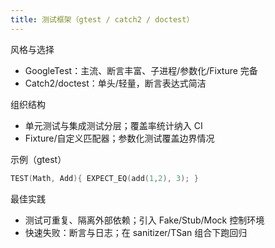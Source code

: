 ```yaml
---
title: 测试框架（gtest / catch2 / doctest）
---
```


风格与选择
- GoogleTest：主流、断言丰富、子进程/参数化/Fixture 完备
- Catch2/doctest：单头/轻量，断言表达式简洁

组织结构
- 单元测试与集成测试分层；覆盖率统计纳入 CI
- Fixture/自定义匹配器；参数化测试覆盖边界情况

示例（gtest）
```cpp
TEST(Math, Add){ EXPECT_EQ(add(1,2), 3); }
```

最佳实践
- 测试可重复、隔离外部依赖；引入 Fake/Stub/Mock 控制环境
- 快速失败：断言与日志；在 sanitizer/TSan 组合下跑回归
